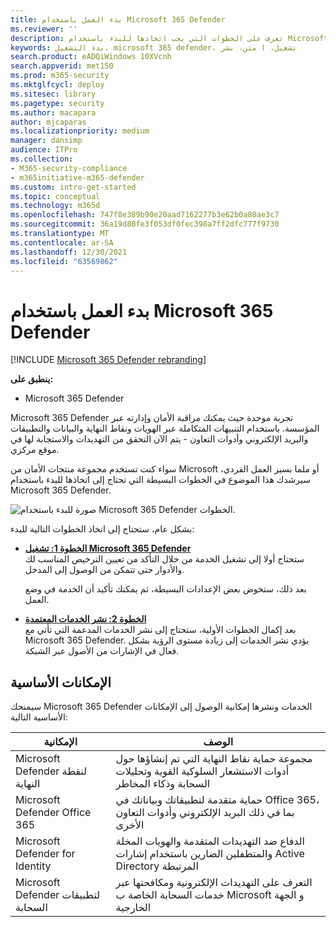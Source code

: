 ```yaml
---
title: بدء العمل باستخدام Microsoft 365 Defender
ms.reviewer: ''
description: تعرف على الخطوات التي يجب اتخاذها للبدء باستخدام Microsoft 365 Defender
keywords: بدء التشغيل، microsoft 365 defender، تشغيل، ا متن، نشر
search.product: eADQiWindows 10XVcnh
search.appverid: met150
ms.prod: m365-security
ms.mktglfcycl: deploy
ms.sitesec: library
ms.pagetype: security
ms.author: macapara
author: mjcaparas
ms.localizationpriority: medium
manager: dansimp
audience: ITPro
ms.collection:
- M365-security-compliance
- m365initiative-m365-defender
ms.custom: intro-get-started
ms.topic: conceptual
ms.technology: m365d
ms.openlocfilehash: 747f8e389b90e20aad7162277b3e62b0a80ae3c7
ms.sourcegitcommit: 36a19d80fe3f053df0fec398a7ff2dfc777f9730
ms.translationtype: MT
ms.contentlocale: ar-SA
ms.lasthandoff: 12/30/2021
ms.locfileid: "63569862"
---
```

# <a name="get-started-with-microsoft-365-defender"></a>بدء العمل باستخدام Microsoft 365 Defender

[!INCLUDE [Microsoft 365 Defender rebranding](../includes/microsoft-defender.md)]

**ينطبق على:**
- Microsoft 365 Defender

Microsoft 365 Defender تجربة موحدة حيث يمكنك مراقبة الأمان وإدارته عبر المؤسسة. باستخدام التنبيهات المتكاملة عبر الهويات ونقاط النهاية والبيانات والتطبيقات والبريد الإلكتروني وأدوات التعاون - يتم الآن التحقق من التهديدات والاستجابة لها في موقع مركزي. 

سواء كنت تستخدم مجموعة منتجات الأمان من Microsoft أو ملما بسير العمل الفردي، سيرشدك هذا الموضوع في الخطوات البسيطة التي تحتاج إلى اتخاذها للبدء باستخدام Microsoft 365 Defender.

![صورة للبدء باستخدام Microsoft 365 Defender الخطوات.](../../media/mtp/get-started-m365d.png)

بشكل عام، ستحتاج إلى اتخاذ الخطوات التالية للبدء:

- **[الخطوة 1: تشغيل Microsoft 365 Defender](m365d-enable.md)** <br>
    ستحتاج أولا إلى تشغيل الخدمة من خلال التأكد من تعيين الترخيص المناسب لك والأدوار حتى تتمكن من الوصول إلى المدخل. 

    بعد ذلك، ستخوض بعض الإعدادات البسيطة، ثم يمكنك تأكيد أن الخدمة في وضع العمل.

- **[الخطوة 2: نشر الخدمات المعتمدة](deploy-supported-services.md)** <br>
    بعد إكمال الخطوات الأولية، ستحتاج إلى نشر الخدمات المدعمة التي تأتي مع Microsoft 365 Defender. يؤدي نشر الخدمات إلى زيادة مستوى الرؤية بشكل فعال في الإشارات من الأصول عبر الشبكة.


## <a name="key-capabilities"></a>الإمكانات الأساسية
سيمنحك Microsoft 365 Defender الخدمات ونشرها إمكانية الوصول إلى الإمكانات الأساسية التالية:


| الإمكانية | الوصف |
| ------ | ------ |
| Microsoft Defender لنقطة النهاية | مجموعة حماية نقاط النهاية التي تم إنشاؤها حول أدوات الاستشعار السلوكية القوية وتحليلات السحابة وذكاء المخاطر |
|Microsoft Defender Office 365 | حماية متقدمة لتطبيقاتك وبياناتك في Office 365، بما في ذلك البريد الإلكتروني وأدوات التعاون الأخرى |
| Microsoft Defender for Identity | الدفاع ضد التهديدات المتقدمة والهويات المخلة والمتطفلين الضارين باستخدام إشارات Active Directory المرتبطة |
| Microsoft Defender لتطبيقات السحابة | التعرف على التهديدات الإلكترونية ومكافحتها عبر خدمات السحابة الخاصة ب Microsoft و الجهة الخارجية |
